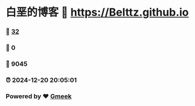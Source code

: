 # 白垩的博客 :link: https://Belttz.github.io 
### :page_facing_up: [32](https://Belttz.github.io/tag.html) 
### :speech_balloon: 0 
### :hibiscus: 9045 
### :alarm_clock: 2024-12-20 20:05:01 
### Powered by :heart: [Gmeek](https://github.com/Meekdai/Gmeek)
